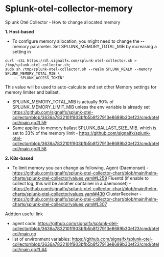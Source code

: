 # Splunk-otel-collector-memory
Splunk Otel Collector - How to change allocated memory

**1. Host-based**
- To configure memory allocation, you might need to change the --memory parameter. Set SPLUNK_MEMORY_TOTAL_MIB by increasing a setting in 
``` 
curl -sSL https://dl.signalfx.com/splunk-otel-collector.sh > /tmp/splunk-otel-collector.sh;
sudo sh /tmp/splunk-otel-collector.sh --realm SPLUNK_REALM --memory SPLUNK_MEMORY_TOTAL_MIB \
    -- SPLUNK_ACCESS_TOKEN"
```
This value will be used to auto-calculate and set other Memory settings for memory limiter and ballast.
- SPLUNK_MEMORY_TOTAL_MIB is actually 90% of SPLUNK_MEMORY_LIMIT_MIB  unless the env variable is already set https://github.com/signalfx/splunk-otel-collector/blob/3636a7832101f903bfb5b8f27913e8689b30ef23/cmd/otelcol/main.go#L59
- Same applies to memory ballast SPLUNK_BALLAST_SIZE_MIB, which is set to 33% of the memory limit - https://github.com/signalfx/splunk-otel-collector/blob/3636a7832101f903bfb5b8f27913e8689b30ef23/cmd/otelcol/main.go#L58

**2. K8s-based**
- To limit memory you can change as following,
Agent (Daemonset) - https://github.com/signalfx/splunk-otel-collector-chart/blob/main/helm-charts/splunk-otel-collector/values.yaml#L259
Fluentd (if enable to collect log, this will be another container in a daemonset) - https://github.com/signalfx/splunk-otel-collector-chart/blob/main/helm-charts/splunk-otel-collector/values.yaml#430
ClusterReceiver - https://github.com/signalfx/splunk-otel-collector-chart/blob/main/helm-charts/splunk-otel-collector/values.yaml#L307


Addtion useful link 
- agent code: https://github.com/signalfx/splunk-otel-collector/blob/3636a7832101f903bfb5b8f27913e8689b30ef23/cmd/otelcol/main.go
- list of environment variables: https://github.com/signalfx/splunk-otel-collector/blob/3636a7832101f903bfb5b8f27913e8689b30ef23/cmd/otelcol/main.go#L44
